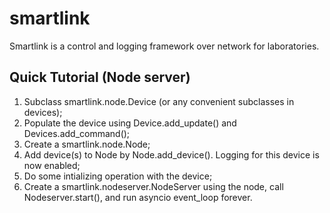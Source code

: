 # smartlink
Smartlink is a control and logging framework over network for laboratories.

## Quick Tutorial (Node server)
1. Subclass smartlink.node.Device (or any convenient subclasses in devices);
2. Populate the device using Device.add_update() and Devices.add_command();
3. Create a smartlink.node.Node;
4. Add device(s) to Node by Node.add_device(). Logging for this device is now enabled;
5. Do some intializing operation with the device;
6. Create a smartlink.nodeserver.NodeServer using the node, call Nodeserver.start(),
    and run asyncio event_loop forever.
